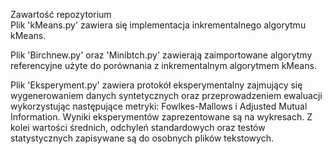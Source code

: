 Zawartość repozytorium    
Plik 'kMeans.py' zawiera się implementacja inkrementalnego algorytmu kMeans.

Plik 'Birchnew.py' oraz 'Minibtch.py' zawierają zaimportowane algorytmy referencyjne użyte do porównania z inkrementalnym algorytmem kMeans.

Plik 'Eksperyment.py' zawiera protokół eksperymentalny zajmujący się wygenerowaniem danych syntetycznych oraz przeprowadzeniem ewaluacji wykorzystując następujące metryki: Fowlkes-Mallows i  Adjusted Mutual Information.
Wyniki eksperymentów zaprezentowane są na wykresach. Z kolei wartości średnich, odchyleń standardowych oraz testów statystycznych zapisywane są do osobnych plików tekstowych.


